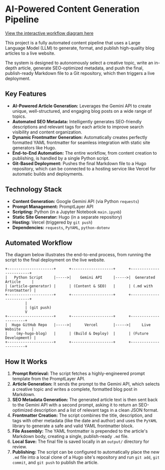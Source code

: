 # AI-Powered Content Generation Pipeline
[View the interactive workflow diagram here](https://honcyeung.github.io/Article-Generator-with-LLM/)

This project is a fully automated content pipeline that uses a Large Language Model (LLM) to generate, format, and publish high-quality blog articles to a live website.

The system is designed to autonomously select a creative topic, write an in-depth article, generate SEO-optimized metadata, and push the final, publish-ready Markdown file to a Git repository, which then triggers a live deployment.

## Key Features

  - **AI-Powered Article Generation:** Leverages the Gemini API to create unique, well-structured, and engaging blog posts on a wide range of topics.
  - **Automated SEO Metadata:** Intelligently generates SEO-friendly descriptions and relevant tags for each article to improve search visibility and content organization.
  - **Dynamic Frontmatter Generation:** Automatically creates perfectly formatted YAML frontmatter for seamless integration with static site generators like Hugo.
  - **End-to-End Automation:** The entire workflow, from content creation to publishing, is handled by a single Python script.
  - **Git-Based Deployment:** Pushes the final Markdown file to a Hugo repository, which can be connected to a hosting service like Vercel for automatic builds and deployments.

## Technology Stack

  - **Content Generation:** Google Gemini API (via Python `requests`)
  - **Prompt Management:** PromptLayer API
  - **Scripting:** Python (in a Jupyter Notebook `main.ipynb`)
  - **Static Site Generator:** Hugo (in a separate repository)
  - **Hosting:** Vercel (triggered by `git push`)
  - **Dependencies:** `requests`, `PyYAML`, `python-dotenv`

## Automated Workflow

The diagram below illustrates the end-to-end process, from running the script to the final deployment on the live website.

```
+---------------------+      +-------------------+      +------------------------+
|   Python Script     |----->|    Gemini API     |----->|  Generated Article     |
| (article-generator) |      | (Content & SEO)   |      | (.md with Frontmatter) |
+---------------------+      +-------------------+      +------------------------+
         |
         | (git push)
         V
+---------------------+      +-------------------+      +----------------------+
|  Hugo GitHub Repo   |----->|      Vercel       |----->|     Live Website     |
|    (my-hugo-blog)   |      | (Build & Deploy)  |      | (Future Development) |
+---------------------+      +-------------------+      +----------------------+

```

## How It Works

1.  **Prompt Retrieval:** The script fetches a highly-engineered prompt template from the PromptLayer API.
2.  **Article Generation:** It sends the prompt to the Gemini API, which selects a creative topic and writes a complete, formatted blog post in Markdown.
3.  **SEO Metadata Generation:** The generated article text is then sent back to the Gemini API with a second prompt, asking it to return an SEO-optimized description and a list of relevant tags in a clean JSON format.
4.  **Frontmatter Creation:** The script combines the title, description, and tags with other metadata (like the date and author) and uses the `PyYAML` library to generate a safe and valid YAML frontmatter block.
5.  **File Assembly:** The YAML frontmatter is prepended to the article's Markdown body, creating a single, publish-ready `.md` file.
6.  **Local Save:** The final file is saved locally in an `output/` directory for review.
7.  **Publishing:** The script can be configured to automatically place the new `.md` file into a local clone of a Hugo site's repository and run `git add`, `git commit`, and `git push` to publish the article.
